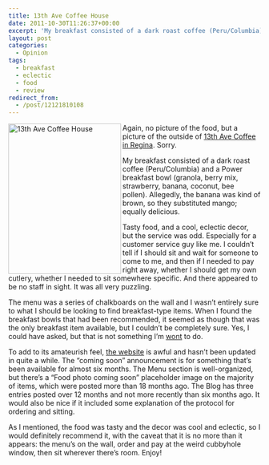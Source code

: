 ```yaml
---
title: 13th Ave Coffee House
date: 2011-10-30T11:26:37+00:00
excerpt: 'My breakfast consisted of a dark roast coffee (Peru/Columbia) and a Power breakfast bowl (granola, berry mix, strawberry, banana, coconut, bee pollen). Allegedly, the banana was kind of brown, so they substituted mango; equally delicious.'
layout: post
categories:
  - Opinion
tags:
  - breakfast
  - eclectic
  - food
  - review
redirect_from:
  - /post/12121810108
---
```


<img src="https://cdn.craigmcn.ca/img/13th-ave-coffee-house.jpg" alt="13th Ave Coffee House" width="225" height="300" align="left" />Again, no picture of the food, but a picture of the outside of [13th Ave Coffee in Regina](http://maps.google.ca/maps?hl=en&q=13th+ave+coffee+house+regina&gs_sm=c&gs_upl=1992l1992l0l3268l1l1l0l0l0l0l171l171l0.1l1l0&bav=on.2,or.r_gc.r_pw.r_cp.,cf.osb&biw=1264&bih=870&um=1&ie=UTF-8&sa=N&tab=wl 'Map'). Sorry.

My breakfast consisted of a dark roast coffee (Peru/Columbia) and a Power breakfast bowl (granola, berry mix, strawberry, banana, coconut, bee pollen). Allegedly, the banana was kind of brown, so they substituted mango; equally delicious.

Tasty food, and a cool, eclectic decor, but the service was odd. Especially for a customer service guy like me. I couldn’t tell if I should sit and wait for someone to come to me, and then if I needed to pay right away, whether I should get my own cutlery, whether I needed to sit somewhere specific. And there appeared to be no staff in sight. It was all very puzzling.

The menu was a series of chalkboards on the wall and I wasn’t entirely sure to what I should be looking to find breakfast-type items. When I found the breakfast bowls that had been recommended, it seemed as though that was the only breakfast item available, but I couldn’t be completely sure. Yes, I could have asked, but that is not something I’m [wont](http://dictionary.reference.com/browse/wont 'Define Wont at Dictionary.com') to do.

To add to its amateurish feel, [the website](http://www.13thavecoffee.com/ '13th Ave Coffee') is awful and hasn’t been updated in quite a while. The “coming soon” announcement is for something that’s been available for almost six months. The Menu section is well-organized, but there’s a “Food photo coming soon” placeholder image on the majority of items, which were posted more than 18 months ago. The Blog has three entries posted over 12 months and not more recently than six months ago. It would also be nice if it included some explanation of the protocol for ordering and sitting.

As I mentioned, the food was tasty and the decor was cool and eclectic, so I would definitely recommend it, with the caveat that it is no more than it appears: the menu’s on the wall, order and pay at the weird cubbyhole window, then sit wherever there’s room. Enjoy!
